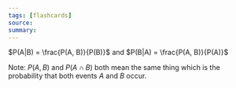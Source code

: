 ```yaml
---
tags: [flashcards]
source:
summary:
---
```


$P(A|B) = \frac{P(A, B)}{P(B)}$ and $P(B|A) = \frac{P(A, B)}{P(A)}$

Note: $P(A, B)$ and $P(A \cap B)$ both mean the same thing which is the probability that both events $A$ and $B$ occur.